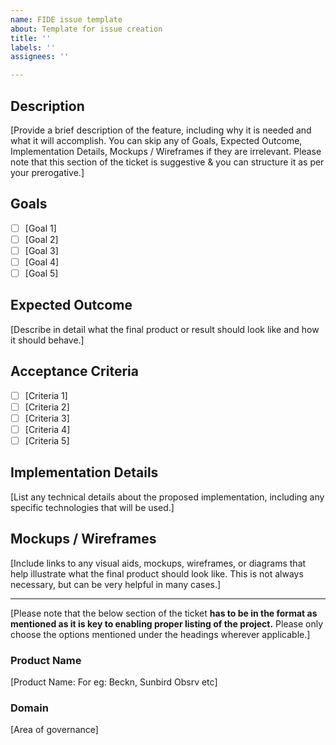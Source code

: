 ```yaml
---
name: FIDE issue template
about: Template for issue creation
title: ''
labels: ''
assignees: ''

---
```


## Description

[Provide a brief description of the feature, including why it is needed and what it will accomplish. You can skip any of Goals, Expected Outcome, Implementation Details, Mockups / Wireframes if they are irrelevant. Please note that this section of the ticket is suggestive & you can structure it as per your prerogative.]

## Goals

- [ ] [Goal 1]
- [ ] [Goal 2]
- [ ] [Goal 3]
- [ ] [Goal 4]
- [ ] [Goal 5]

## Expected Outcome

[Describe in detail what the final product or result should look like and how it should behave.]

## Acceptance Criteria

- [ ] [Criteria 1]
- [ ] [Criteria 2]
- [ ] [Criteria 3]
- [ ] [Criteria 4]
- [ ] [Criteria 5]

## Implementation Details

[List any technical details about the proposed implementation, including any specific technologies that will be used.]

## Mockups / Wireframes

[Include links to any visual aids, mockups, wireframes, or diagrams that help illustrate what the final product should look like. This is not always necessary, but can be very helpful in many cases.]

---

[Please note that the below section of the ticket ****has to be in the format as mentioned as it is key to enabling proper listing of the project.**** Please only choose the options mentioned under the headings wherever applicable.]

### Product Name

[Product Name: For eg: Beckn, Sunbird Obsrv etc]



### Domain

[Area of governance]

